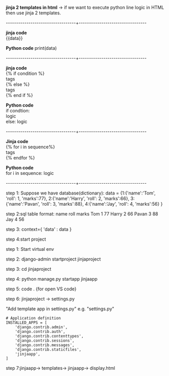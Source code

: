 **jinja 2 templates in html**
->  if we want to execute python line logic in HTML then use jinja 2 templates.


----------------------------------+---------------------------------

**jinja code**                                  
{{data}}                                        

**Python code**
print(data)


----------------------------------+---------------------------------
                                  
**jinja code**                                  
{% if condition %}                              
        tags                                        
{% else %}                                      
        tags                                        
{% end if %}                        

**Python code**                                    
if condtion:                                    
     logic    
else: 
    logic       


----------------------------------+---------------------------------

**Jinja code**                            
{% for i in sequence%}                          
        tags                                        
{% endfor %}    

**Python code**                                    
for i in sequence:
    logic

     
----------------------------------+---------------------------------

step 1: Suppose we have database(dictionary):
data = {1:{'name':'Tom', 'roll': 1, 'marks':77},
        2:{'name':'Harry', 'roll': 2, 'marks':66},
        3:{'name':'Pavan', 'roll': 3, 'marks':88},
        4:{'name':'Jay', 'roll': 4, 'marks':56}
        }

step 2:sql table format:
    name    roll    marks
    Tom     1       77
    Harry   2       66
    Pavan   3       88
    Jay     4       56

step 3:
    context={
        'data' : data
    }

step 4:start project


step 1: Start virtual env

step 2: django-admin startproject jinjaproject

step 3: cd jinjaproject

step 4: python manage.py startapp jinjaapp

step 5: code . {for open VS code}

step 6: jinjaproject -> settings.py

"Add template app in settings.py"
e.g. "settings.py"


    # Application definition
    INSTALLED_APPS = [
        'django.contrib.admin',
        'django.contrib.auth',
        'django.contrib.contenttypes',
        'django.contrib.sessions',
        'django.contrib.messages',
        'django.contrib.staticfiles',
        'jinjaapp',
    ]

step 7:jinjaapp-> templates-> jinjaapp-> display.html